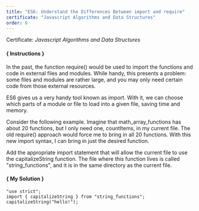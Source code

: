 ```yaml
---
title: "ES6: Understand the Differences Between import and require"
certificate: "Javascript Algorithms and Data Structures"
order: 0
---
```

Certificate: *Javascript Algorithms and Data Structures*

#### { Instructions }
In the past, the function require() would be used to import the functions and code in external files and modules. While handy, this presents a problem: some files and modules are rather large, and you may only need certain code from those external resources.

ES6 gives us a very handy tool known as import. With it, we can choose which parts of a module or file to load into a given file, saving time and memory.

Consider the following example. Imagine that math_array_functions has about 20 functions, but I only need one, countItems, in my current file. The old require() approach would force me to bring in all 20 functions. With this new import syntax, I can bring in just the desired function.

Add the appropriate import statement that will allow the current file to use the capitalizeString function. The file where this function lives is called "string_functions", and it is in the same directory as the current file.
#### { My Solution }
```
"use strict";
import { capitalizeString } from "string_functions";
capitalizeString("hello!");
```